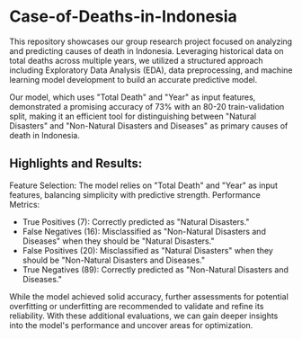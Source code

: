 # Case-of-Deaths-in-Indonesia

This repository showcases our group research project focused on analyzing and predicting causes of death in Indonesia. Leveraging historical data on total deaths across multiple years, we utilized a structured approach including Exploratory Data Analysis (EDA), data preprocessing, and machine learning model development to build an accurate predictive model.

Our model, which uses "Total Death" and "Year" as input features, demonstrated a promising accuracy of 73% with an 80-20 train-validation split, making it an efficient tool for distinguishing between "Natural Disasters" and "Non-Natural Disasters and Diseases" as primary causes of death in Indonesia.

## Highlights and Results:
Feature Selection: The model relies on "Total Death" and "Year" as input features, balancing simplicity with predictive strength.
Performance Metrics:
- True Positives (7): Correctly predicted as "Natural Disasters."
- False Negatives (16): Misclassified as "Non-Natural Disasters and Diseases" when they should be "Natural Disasters."
- False Positives (20): Misclassified as "Natural Disasters" when they should be "Non-Natural Disasters and Diseases."
- True Negatives (89): Correctly predicted as "Non-Natural Disasters and Diseases."

While the model achieved solid accuracy, further assessments for potential overfitting or underfitting are recommended to validate and refine its reliability. With these additional evaluations, we can gain deeper insights into the model's performance and uncover areas for optimization.

